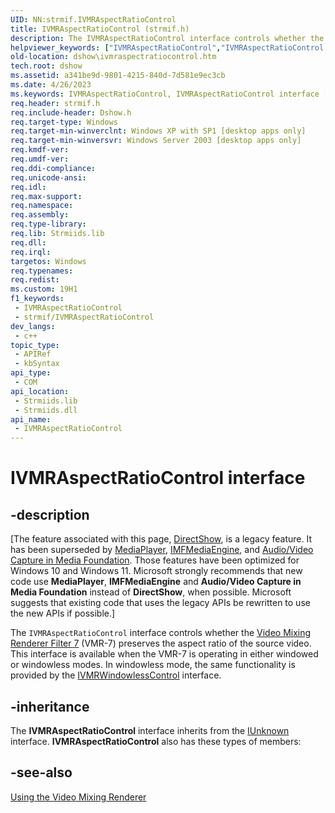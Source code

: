 ```yaml
---
UID: NN:strmif.IVMRAspectRatioControl
title: IVMRAspectRatioControl (strmif.h)
description: The IVMRAspectRatioControl interface controls whether the Video Mixing Renderer Filter 7 (VMR-7) preserves the aspect ratio of the source video.
helpviewer_keywords: ["IVMRAspectRatioControl","IVMRAspectRatioControl interface [DirectShow]","IVMRAspectRatioControl interface [DirectShow]","described","IVMRAspectRatioControlInterface","dshow.ivmraspectratiocontrol","strmif/IVMRAspectRatioControl"]
old-location: dshow\ivmraspectratiocontrol.htm
tech.root: dshow
ms.assetid: a341be9d-9801-4215-840d-7d581e9ec3cb
ms.date: 4/26/2023
ms.keywords: IVMRAspectRatioControl, IVMRAspectRatioControl interface [DirectShow], IVMRAspectRatioControl interface [DirectShow],described, IVMRAspectRatioControlInterface, dshow.ivmraspectratiocontrol, strmif/IVMRAspectRatioControl
req.header: strmif.h
req.include-header: Dshow.h
req.target-type: Windows
req.target-min-winverclnt: Windows XP with SP1 [desktop apps only]
req.target-min-winversvr: Windows Server 2003 [desktop apps only]
req.kmdf-ver: 
req.umdf-ver: 
req.ddi-compliance: 
req.unicode-ansi: 
req.idl: 
req.max-support: 
req.namespace: 
req.assembly: 
req.type-library: 
req.lib: Strmiids.lib
req.dll: 
req.irql: 
targetos: Windows
req.typenames: 
req.redist: 
ms.custom: 19H1
f1_keywords:
 - IVMRAspectRatioControl
 - strmif/IVMRAspectRatioControl
dev_langs:
 - c++
topic_type:
 - APIRef
 - kbSyntax
api_type:
 - COM
api_location:
 - Strmiids.lib
 - Strmiids.dll
api_name:
 - IVMRAspectRatioControl
---
```


# IVMRAspectRatioControl interface


## -description

\[The feature associated with this page, [DirectShow](/windows/win32/directshow/directshow), is a legacy feature. It has been superseded by [MediaPlayer](/uwp/api/Windows.Media.Playback.MediaPlayer), [IMFMediaEngine](/windows/win32/api/mfmediaengine/nn-mfmediaengine-imfmediaengine), and [Audio/Video Capture in Media Foundation](windows/win32/medfound/audio-video-capture-in-media-foundation). Those features have been optimized for Windows 10 and Windows 11. Microsoft strongly recommends that new code use **MediaPlayer**, **IMFMediaEngine** and **Audio/Video Capture in Media Foundation** instead of **DirectShow**, when possible. Microsoft suggests that existing code that uses the legacy APIs be rewritten to use the new APIs if possible.\]

The <code>IVMRAspectRatioControl</code> interface controls whether the <a href="/windows/desktop/DirectShow/video-mixing-renderer-filter-7">Video Mixing Renderer Filter 7</a> (VMR-7) preserves the aspect ratio of the source video. This interface is available when the VMR-7 is operating in either windowed or windowless modes. In windowless mode, the same functionality is provided by the <a href="/windows/desktop/api/strmif/nn-strmif-ivmrwindowlesscontrol">IVMRWindowlessControl</a> interface.

## -inheritance

The <b>IVMRAspectRatioControl</b> interface inherits from the <a href="/windows/desktop/api/unknwn/nn-unknwn-iunknown">IUnknown</a> interface. <b>IVMRAspectRatioControl</b> also has these types of members:

## -see-also

<a href="/windows/desktop/DirectShow/using-the-video-mixing-renderer">Using the Video Mixing Renderer</a>
